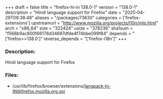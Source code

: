 +++
draft = false
title = "firefox-hi-in 138.0-1"
version = "138.0-1"
description = "Hindi language support for Firefox"
date = "2025-04-29T09:38:48"
aliases = "/packages/73630"
categories = ['firefox-extensions']
upstreamurl = "http://www.mozilla.org/projects/l10n/mlp.html"
arch = "x86_64"
size = "322424"
usize = "378236"
sha1sum = "f568b9ac800f66178d34697dfde4f74bbe099f84"
depends = "['firefox>=138.0']"
reverse_depends = "['firefox-i18n']"
+++
### Description: 
Hindi language support for Firefox

### Files: 
* /usr/lib/firefox/browser/extensions/langpack-hi-IN@firefox.mozilla.org.xpi
